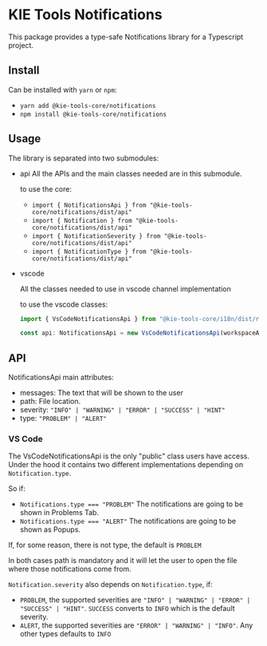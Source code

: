 # KIE Tools Notifications

This package provides a type-safe Notifications library for a Typescript project.

## Install

Can be installed with `yarn` or `npm`:

- `yarn add @kie-tools-core/notifications`
- `npm install @kie-tools-core/notifications`

## Usage

The library is separated into two submodules:

- api
  All the APIs and the main classes needed are in this submodule.

  to use the core:

  - `import { NotificationsApi } from "@kie-tools-core/notifications/dist/api"`
  - `import { Notification } from "@kie-tools-core/notifications/dist/api"`
  - `import { NotificationSeverity } from "@kie-tools-core/notifications/dist/api"`
  - `import { NotificationType } from "@kie-tools-core/notifications/dist/api"`

- vscode

  All the classes needed to use in vscode channel implementation

  to use the vscode classes:

  ```ts
  import { VsCodeNotificationsApi } from "@kie-tools-core/i18n/dist/react-components";

  const api: NotificationsApi = new VsCodeNotificationsApi(workspaceApi, i18n);
  ```

## API

NotificationsApi main attributes:

- messages: The text that will be shown to the user
- path: File location.
- severity: `"INFO" | "WARNING" | "ERROR" | "SUCCESS" | "HINT"`
- type: `"PROBLEM" | "ALERT"`

### VS Code

The VsCodeNotificationsApi is the only "public" class users have access. Under the hood it contains two different implementations depending on `Notification.type`.

So if:

- `Notifications.type === "PROBLEM"` The notifications are going to be shown in Problems Tab.
- `Notifications.type === "ALERT"` The notifications are going to be shown as Popups.

If, for some reason, there is not type, the default is `PROBLEM`

In both cases path is mandatory and it will let the user to open the file where those notifications come from.

`Notification.severity` also depends on `Notification.type`, if:

- `PROBLEM`, the supported severities are `"INFO" | "WARNING" | "ERROR" | "SUCCESS" | "HINT"`. `SUCCESS` converts to `INFO` which is the default severity.
- `ALERT`, the supported severities are `"ERROR" | "WARNING" | "INFO"`. Any other types defaults to `INFO`
